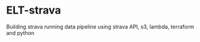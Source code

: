 # ELT-strava

Building strava running data pipeline using strava API, s3, lambda, terraform and python
